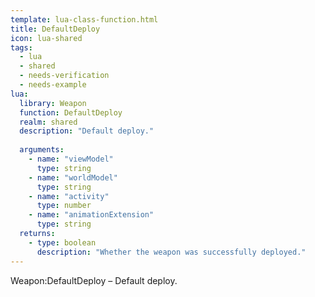 ```yaml
---
template: lua-class-function.html
title: DefaultDeploy
icon: lua-shared
tags:
  - lua
  - shared
  - needs-verification
  - needs-example
lua:
  library: Weapon
  function: DefaultDeploy
  realm: shared
  description: "Default deploy."
  
  arguments:
    - name: "viewModel"
      type: string
    - name: "worldModel"
      type: string
    - name: "activity"
      type: number
    - name: "animationExtension"
      type: string
  returns:
    - type: boolean
      description: "Whether the weapon was successfully deployed."
---
```


<div class="lua__search__keywords">
Weapon:DefaultDeploy &#x2013; Default deploy.
</div>
